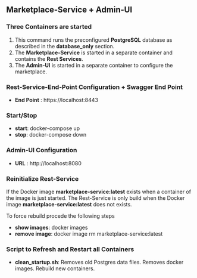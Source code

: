 ## Marketplace-Service + Admin-UI

### Three Containers are started
1. This command runs the preconfigured **PostgreSQL** database as described in the **database_only** section.
2. The **Marketplace-Service** is started in a separate container and contains the **Rest Services**.
3. The **Admin-UI** is started in a separate container to configure the marketplace.

### Rest-Service-End-Point Configuration + Swagger End Point
- **End Point** : https://localhost:8443

### Start/Stop
- **start**: docker-compose up
- **stop**: docker-compose down

### Admin-UI Configuration
- **URL** : http://localhost:8080

### Reinitialize Rest-Service

If the Docker image **marketplace-service:latest** exists when a container of the image is just started.
The Rest-Service is only build when the Docker image **marketplace-service:latest** does not exists.

To force rebuild procede the following steps
- **show images**: docker images
- **remove image**: docker image rm marketplace-service:latest

### Script to Refresh and Restart all Containers
- **clean_startup.sh**: Removes old Postgres data files. Removes docker images. Rebuild new containers.
